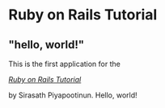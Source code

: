 # Ruby on Rails Tutorial

## "hello, world!"

This is the first application for the

[*Ruby on Rails Tutorial*](http://www.railstutorial.org/)

by Sirasath Piyapootinun. Hello, world!
